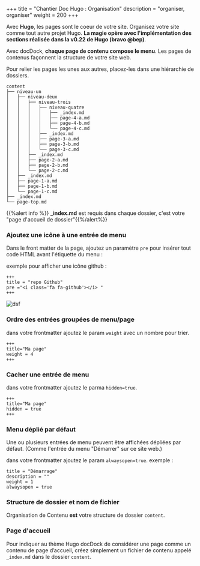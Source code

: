 +++
title = "Chantier Doc Hugo : Organisation"
description = "organiser, organiser"
weight = 200
+++

Avec **Hugo**, les pages sont le coeur de votre site. Organisez votre site comme tout autre projet Hugo. **La magie opère avec l'implémentation des sections réalisée dans la v0.22 de Hugo (bravo @bep)**.

Avec docDock, **chaque page de contenu compose le menu**. Les pages de contenus façonnent la structure de votre site web.

Pour relier les pages les unes aux autres, placez-les dans une hiérarchie de dossiers. 

```
content
├── niveau-un
│   ├── niveau-deux
│   │   ├── niveau-trois
│   │   │   ├── niveau-quatre
│   │   │   │   ├── _index.md
│   │   │   │   ├── page-4-a.md
│   │   │   │   ├── page-4-b.md
│   │   │   │   └── page-4-c.md
│   │   │   ├── _index.md
│   │   │   ├── page-3-a.md
│   │   │   ├── page-3-b.md
│   │   │   └── page-3-c.md
│   │   ├── _index.md
│   │   ├── page-2-a.md
│   │   ├── page-2-b.md
│   │   └── page-2-c.md
│   ├── _index.md
│   ├── page-1-a.md
│   ├── page-1-b.md
│   └── page-1-c.md
├── _index.md
└── page-top.md
```


{{%alert info %}} **_index.md** est requis dans chaque dossier, c'est votre "page d'accueil de dossier"{{%/alert%}}


### Ajoutez une icône à une entrée de menu

Dans le front matter de la page, ajoutez un paramètre `pre` pour insérer tout code HTML avant l'étiquette du menu : 

exemple pour afficher une icône github :

	+++
	title = "repo Github"
	pre ="<i class='fa fa-github'></i> "
	+++

![dsf](https://monosnap.com/file/5QFj1mxo5R4N8bkGX6BTsgoGhsx0H7.png)

<!-- ### Customize menu entry label

Add a `name` param next to `[menu.main]`

	+++
	[menu.main]
	parent = ""
	identifier = "repo"
	pre ="<i class='fa fa-github'></i> "
	name = "Github repo"
	+++ -->

<!-- ### Créer une redirection de page
Ajoutez un paramètre `url` à côté de `[menu.main]`

	+++
	[menu.main]
	parent = "page"
	identifier = "page-images"
	weight = 23
	url = "/shortcode/image/"
	+++

{{%alert info%}}Look at the menu "Create Page/About images" which redirects to "Shortcodes/image{{%/alert%}}
 -->
### Ordre des entrées groupées de menu/page

dans votre frontmatter ajoutez le param `weight` avec un nombre pour trier.

	+++
	title="Ma page"
	weight = 4
	+++


### Cacher une entrée de menu

dans votre frontmatter ajoutez le parma `hidden=true`.

	+++
	title="Ma page"
	hidden = true
	+++


### Menu déplié par défaut

Une ou plusieurs entrées de menu peuvent être affichées dépliées par défaut. (Comme l'entrée du menu "Démarrer" sur ce site web.)

dans votre frontmatter ajoutez le param `alwaysopen=true`.
exemple :

```
title = "Démarrage"
description = ""
weight = 1
alwaysopen = true
```

### Structure de dossier et nom de fichier

Organisation de Contenu **est** votre structure de dossier  `content`.

### Page d'accueil

Pour indiquer au thème Hugo docDock de considérer une page comme un contenu de page d’accueil, créez simplement un fichier de contenu appelé `_index.md` dans le dossier `content`.





